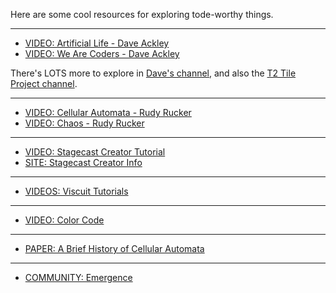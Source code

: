 Here are some cool resources for exploring tode-worthy things.

---

* [VIDEO: Artificial Life - Dave Ackley](https://youtu.be/YJRRu4dJnTI)
* [VIDEO: We Are Coders - Dave Ackley](https://youtu.be/ScYgBxLupAs)

There's LOTS more to explore in [Dave's channel](https://www.youtube.com/c/daveackley), and also the [T2 Tile Project channel](https://www.youtube.com/c/TheT2TileProject).

---
* [VIDEO: Cellular Automata - Rudy Rucker](https://youtu.be/lyZUzakG3bE)
* [VIDEO: Chaos - Rudy Rucker](https://youtu.be/ICrNOTQBS8U)
---
* [VIDEO: Stagecast Creator Tutorial](https://youtu.be/C_4A62w-dEI)
* [SITE: Stagecast Creator Info](http://acypher.com/creator/)
---
* [VIDEOS: Viscuit Tutorials](https://youtube.com/playlist?list=PL-fLVpCA2A3VsCdhti-6YkOO6SmoGsvxM)
---
* [VIDEO: Color Code](https://youtu.be/5M5hy9xsqKc)
---
* [PAPER: A Brief History of Cellular Automata](https://github.com/TodePond/KnowPond/files/9508741/A_Brief_History_of_Cellular_Automata.2.pdf)
---
* [COMMUNITY: Emergence](https://discord.gg/B79HvwXRTX)
